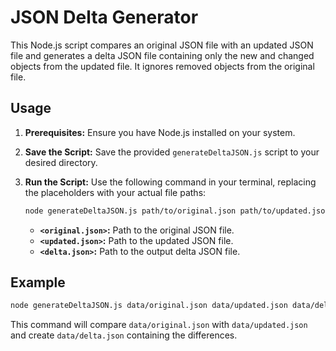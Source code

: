 # JSON Delta Generator

This Node.js script compares an original JSON file with an updated JSON file and generates a delta JSON file containing only the new and changed objects from the updated file. It ignores removed objects from the original file.

## Usage

1. **Prerequisites:** Ensure you have Node.js installed on your system.

2. **Save the Script:** Save the provided `generateDeltaJSON.js` script to your desired directory.

3. **Run the Script:** Use the following command in your terminal, replacing the placeholders with your actual file paths:

   ```bash
   node generateDeltaJSON.js path/to/original.json path/to/updated.json path/to/delta.json
   ```

    - **`<original.json>`:** Path to the original JSON file.
    - **`<updated.json>`:** Path to the updated JSON file.
    - **`<delta.json>`:** Path to the output delta JSON file.

## Example

```bash
node generateDeltaJSON.js data/original.json data/updated.json data/delta.json
```

This command will compare `data/original.json` with `data/updated.json` and create `data/delta.json` containing the differences.

